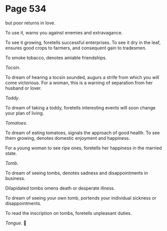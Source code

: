 # Page 534
but poor returns in love.


To use it, warns you against enemies and extravagance.


To see it growing, foretells successful enterprises.
To see it dry in the leaf, ensures good crops to farmers,
and consequent gain to tradesmen.


To smoke tobacco, denotes amiable friendships.


_Tocsin_.


To dream of hearing a tocsin sounded, augurs a strife from which you
will come victorious. For a woman, this is a warning of separation
from her husband or lover.


_Toddy_.


To dream of taking a toddy, foretells interesting events will soon change
your plan of living.


_Tomatoes_.


To dream of eating tomatoes, signals the approach of good health.
To see them growing, denotes domestic enjoyment and happiness.


For a young woman to see ripe ones, foretells her happiness
in the married state.


_Tomb_.


To dream of seeing tombs, denotes sadness and disappointments in business.


Dilapidated tombs omens death or desperate illness.


To dream of seeing your own tomb, portends your individual
sickness or disappointments.


To read the inscription on tombs, foretells unpleasant duties.


_Tongue_.
